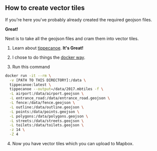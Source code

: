 ## How to create vector tiles

If you're here you've probably already created the required geojson files.

**Great!**

Next is to take all the geojson files and cram them into vector tiles.

1. Learn about [tippecanoe](https://github.com/mapbox/tippecanoe). **It's Great!**

2. I chose to do things the [docker way](https://github.com/mapbox/tippecanoe#docker-image).

3. Run this command

```bash
docker run -it --rm \
  -v [PATH TO THIS DIRECTORY]:/data \
  tippecanoe:latest \
  tippecanoe --output=/data/2017.mbtiles -f \
  -L airport:/data/airport.geojson \
  -L entrance_road:/data/entrance_road.geojson \
  -L fence:/data/fence.geojson \
  -L outline:/data/outline.geojson \
  -L points:/data/points.geojson \
  -L polygons:/data/polygons.geojson \
  -L streets:/data/streets.geojson \
  -L toilets:/data/toilets.geojson \
  -z 14 \
  -Z 4
```

4. Now you have vector tiles which you can upload to Mapbox.